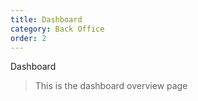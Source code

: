 ```yaml
---
title: Dashboard
category: Back Office
order: 2
---
```


Dashboard

> This is the dashboard overview page

